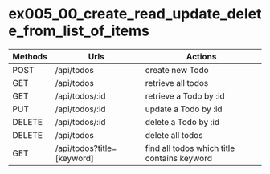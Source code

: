 # ex005_00_create_read_update_delete_from_list_of_items



| Methods	| Urls	| Actions |
| -	| -	| - |
POST | /api/todos | create new Todo
| GET |	/api/todos |	retrieve all todos |
| GET |	/api/todos/:id |	retrieve a Todo by :id |
| PUT |	/api/todos/:id |	update a Todo by :id |
| DELETE |	/api/todos/:id |	delete a Todo by :id |
| DELETE |	/api/todos |	delete all todos |
| GET |	/api/todos?title=[keyword] |	find all todos which title contains keyword |




